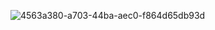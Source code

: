 


![4563a380-a703-44ba-aec0-f864d65db93d](https://github.com/user-attachments/assets/d7732af2-f936-426d-bd6e-0f2693e4c165)
